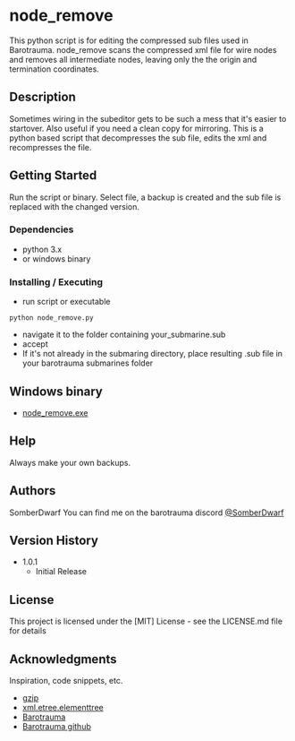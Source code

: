 # node_remove

This python script is for editing the compressed sub files used in Barotrauma.  node_remove scans the compressed xml file for wire nodes and removes all intermediate nodes, leaving only the the origin and termination coordinates.

## Description

Sometimes wiring in the subeditor gets to be such a mess that it's easier to startover.  Also useful if you need a clean copy for mirroring.  This is a python based script that decompresses the sub file, edits the xml and recompresses the file.

## Getting Started

Run the script or binary.  Select file, a backup is created and the sub file is replaced with the changed version.

### Dependencies

* python 3.x
* or windows binary

### Installing / Executing

* run script or executable
```
python node_remove.py
```
* navigate it to the folder containing your_submarine.sub
* accept
* If it's not already in the submaring directory, place resulting .sub file in your barotrauma submarines folder

## Windows binary

* [node_remove.exe](https://github.com/SomberDwarf/node_remove/releases/download/v1.0.1/node_remove.exe)

## Help

Always make your own backups.

## Authors
SomberDwarf
You can find me on the barotrauma discord
[@SomberDwarf](https://discord.com/invite/undertow)

## Version History

* 1.0.1
    * Initial Release

## License

This project is licensed under the [MIT] License - see the LICENSE.md file for details

## Acknowledgments

Inspiration, code snippets, etc.
* [gzip](https://github.com/matiassingers/awesome-readme)
* [xml.etree.elementtree](https://docs.python.org/3/library/xml.etree.elementtree.html)
* [Barotrauma](https://barotraumagame.com/)
* [Barotrauma github](https://github.com/Regalis11/Barotrauma)
